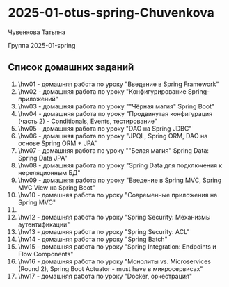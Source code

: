 # 2025-01-otus-spring-Chuvenkova

Чувенкова Татьяна

Группа 2025-01-spring

## Список домашних заданий
1. \hw01 - домашняя работа по уроку "Введение в Spring Framework"
2. \hw02 - домашняя работа по уроку "Конфигурирование Spring-приложений"
3. \hw03 - домашняя работа по уроку ""Чёрная магия" Spring Boot"
4. \hw04 - домашняя работа по уроку "Продвинутая конфигурация (часть 2) - Conditionals, Events, тестирование"
5. \hw05 - домашняя работа по уроку "DAO на Spring JDBC" 
6. \hw06 - домашняя работа по уроку "JPQL, Spring ORM, DAO на основе Spring ORM + JPA" 
7. \hw07 - домашняя работа по уроку ""Белая магия" Spring Data: Spring Data JPA" 
8. \hw08 - домашняя работа по уроку "Spring Data для подключения к нереляционным БД"
9. \hw09 - домашняя работа по уроку "Введение в Spring MVC, Spring MVC View на Spring Boot"
10. \hw10 - домашняя работа по уроку "Современные приложения на Spring MVC"
11. 
12. \hw12 - домашняя работа по уроку "Spring Security: Механизмы аутентификации"
13. \hw13 - домашняя работа по уроку "Spring Security: ACL"
14. \hw14 - домашняя работа по уроку "Spring Batch"
15. \hw15 - домашняя работа по уроку "Spring Integration: Endpoints и Flow Components"
16. \hw16 - домашняя работа по уроку "Монолиты vs. Microservices (Round 2), Spring Boot Actuator - must have в микросервисах"
17. \hw17 - домашняя работа по уроку "Docker, оркестрация"
